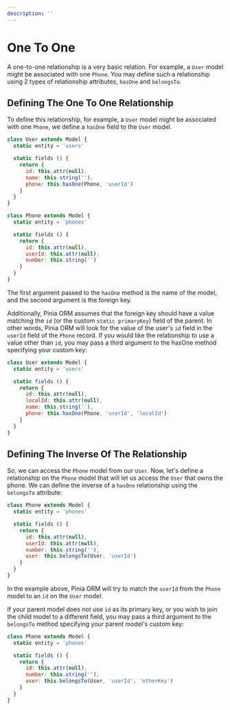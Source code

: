 ```yaml
---
description: ''
---
```


# One To One

A one-to-one relationship is a very basic relation. For example, a `User` model might be associated with one `Phone`. You may define such a relationship using 2 types of relationship attributes, `hasOne` and `belongsTo`.

## Defining The One To One Relationship

To define this relationship, for example, a `User` model might be associated with one `Phone`, we define a `hasOne` field to the `User` model.

```js
class User extends Model {
  static entity = 'users'

  static fields () {
    return {
      id: this.attr(null),
      name: this.string(''),
      phone: this.hasOne(Phone, 'userId')
    }
  }
}

class Phone extends Model {
  static entity = 'phones'

  static fields () {
    return {
      id: this.attr(null),
      userId: this.attr(null),
      number: this.string('')
    }
  }
}
```

The first argument passed to the `hasOne` method is the name of the model, and the second argument is the foreign key.

Additionally, Pinia ORM assumes that the foreign key should have a value matching the `id` (or the custom `static primaryKey`) field of the parent. In other words, Pinia ORM will look for the value of the user's `id` field in the `userId` field of the `Phone` record. If you would like the relationship to use a value other than `id`, you may pass a third argument to the hasOne method specifying your custom key:

```js
class User extends Model {
  static entity = 'users'

  static fields () {
    return {
      id: this.attr(null),
      localId: this.attr(null),
      name: this.string(''),
      phone: this.hasOne(Phone, 'userId', 'localId')
    }
  }
}
```

## Defining The Inverse Of The Relationship

So, we can access the `Phone` model from our `User`. Now, let's define a relationship on the `Phone` model that will let us access the `User` that owns the phone. We can define the inverse of a `hasOne` relationship using the `belongsTo` attribute:

```js
class Phone extends Model {
  static entity = 'phones'

  static fields () {
    return {
      id: this.attr(null),
      userId: this.attr(null),
      number: this.string(''),
      user: this.belongsTo(User, 'userId')
    }
  }
}
```

In the example above, Pinia ORM will try to match the `userId` from the `Phone` model to an `id` on the `User` model.

If your parent model does not use `id` as its primary key, or you wish to join the child model to a different field, you may pass a third argument to the `belongsTo` method specifying your parent model's custom key:

```js
class Phone extends Model {
  static entity = 'phones'

  static fields () {
    return {
      id: this.attr(null),
      number: this.string(''),
      user: this.belongsTo(User, 'userId', 'otherKey')
    }
  }
}
```

